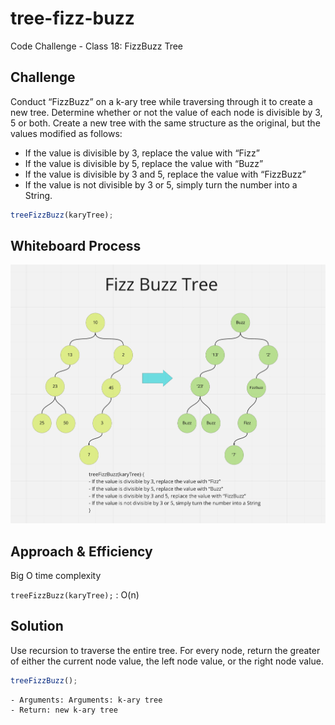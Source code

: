 # tree-fizz-buzz

Code Challenge - Class 18: FizzBuzz Tree

## Challenge

Conduct “FizzBuzz” on a k-ary tree while traversing through it to create a new tree. Determine whether or not the value of each node is divisible by 3, 5 or both. Create a new tree with the same structure as the original, but the values modified as follows:

- If the value is divisible by 3, replace the value with “Fizz”
- If the value is divisible by 5, replace the value with “Buzz”
- If the value is divisible by 3 and 5, replace the value with “FizzBuzz”
- If the value is not divisible by 3 or 5, simply turn the number into a String.

```javascript
treeFizzBuzz(karyTree);
```

## Whiteboard Process

![tree-fizz-buzz](./tree-fizz-buzz.png)

## Approach & Efficiency

Big O time complexity

`treeFizzBuzz(karyTree);` : O(n)

## Solution

Use recursion to traverse the entire tree. For every node, return the greater of either the current node value, the left node value, or the right node value.

```javascript
treeFizzBuzz();
```

```plaintext
- Arguments: Arguments: k-ary tree
- Return: new k-ary tree
```
